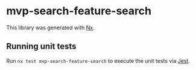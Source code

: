 # mvp-search-feature-search

This library was generated with [Nx](https://nx.dev).

## Running unit tests

Run `nx test mvp-search-feature-search` to execute the unit tests via [Jest](https://jestjs.io).
